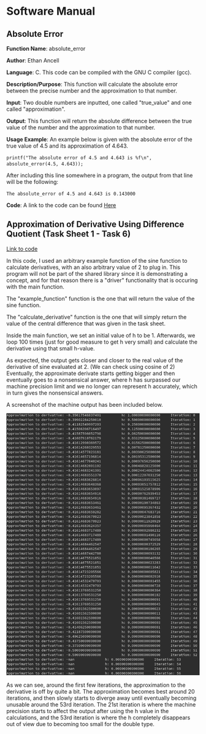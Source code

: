 # Software Manual

## Absolute Error
**Function Name**: absolute\_error

**Author**: Ethan Ancell

**Language**: C. This code can be compiled with the GNU C compiler (gcc).

**Description/Purpose**: This function will calculate the absolute error between the precise number and the approximation to that number.

**Input**: Two double numbers are inputted, one called "true\_value" and one called "approximation".

**Output**: This function will return the absolute difference between the true value of the number and the approximation to that number.

**Usage Example**: An example below is given with the absolute error of the true value of 4.5 and its approximation of 4.643. 
```
printf("The absolute error of 4.5 and 4.643 is %f\n", absolute_error(4.5, 4.643));
```
After including this line somewhere in a program, the output from that line will be the following:
```
The absolute_error of 4.5 and 4.643 is 0.143000
```

**Code**: A link to the code can be found [Here](../shared_library/src/absolute_error.c)

## Approximation of Derivative Using Difference Quotient (Task Sheet 1 - Task 6)
[Link to code](../tasks_source/task_sheet_1/task_6/task6.c)

In this code, I used an arbitrary example function of the sine function to calculate derivatives, with an also arbitrary value of 2 to plug in.
This program will not be part of the shared library since it is demonstrating a concept, and for that reason there is a "driver" functionality that is occuring with the main function.

The "example\_function" function is the one that will return the value of the sine function.

The "calculate\_derivative" function is the one that will simply return the value of the central difference that was given in the task sheet.

Inside the main function, we set an initial value of h to be 1. Afterwards, we loop 100 times (just for good measure to get h very small) and calculate the derivative using that small h-value.

As expected, the output gets closer and closer to the real value of the derivative of sine evaluated at 2. (We can check using cosine of 2) Eventually, the approximate derivate starts getting bigger and then eventually goes to a nonsensical answer, where h has surpassed our machine precision limit and we no longer can represent h accurately, which in turn gives the nonsensical answers.

A screenshot of the machine output has been included below.

![Console Output Picture](../images/s1_t6_cmdoutput.png)

As we can see, around the first few iterations, the approximation to the derivative is off by quite a bit. The approximation becomes best around 20 iterations, and then slowly starts to diverge away until eventually becoming unusable around the 53rd iteration. The 21st iteration is where the machine precision starts to affect the output after using the h value in the calculations, and the 53rd iteration is where the h completely disappears out of view due to becoming too small for the double type.
